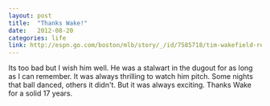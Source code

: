 ```yaml
---
layout: post
title:  "Thanks Wake!"
date:   2012-08-20
categories: life
link: http://espn.go.com/boston/mlb/story/_/id/7585718/tim-wakefield-retire-17-seasons-boston-red-sox
---
```


Its too bad but I wish him well.  He was a stalwart in the dugout for as long as I can remember.  It was always thrilling to watch him pitch.  Some nights that ball danced, others it didn't.  But it was always exciting.  Thanks Wake for a solid 17 years.